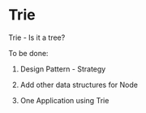 # Trie
Trie - Is it a tree?


To be done:

1. Design Pattern - Strategy 

2. Add other data structures for Node </br>

3. One Application using Trie 
